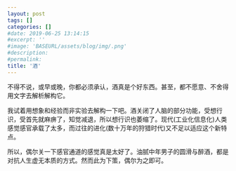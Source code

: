 ```yaml
---
layout: post
tags: []
categories: []
#date: 2019-06-25 13:14:15
#excerpt: ''
#image: 'BASEURL/assets/blog/img/.png'
#description:
#permalink:
title: '酒'
---
```


不得不说，或早或晚，你都必须承认，酒真是个好东西。甚至，都不愿意、不舍得用文字去解析解构它。

我试着用想象和经验而非实验去解构一下吧。酒关闭了人脑的部分功能，受想行识，受首先就麻痹了，知觉减退，所以想行识也萎缩了。现代(工业化信息化)人类感觉感官承载了太多，而过往的进化(数十万年的狩猎时代)又不足以适应这个新特点。

所以，偶尔关一下感官通道的感觉真是太好了。油腻中年男子的圆滑与醉酒，都是对抗人生虚无本质的方式。然而此为下策，偶尔为之即可。


